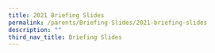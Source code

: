 ```yaml
---
title: 2021 Briefing Slides
permalink: /parents/Briefing-Slides/2021-briefing-slides
description: ""
third_nav_title: Briefing Slides
---
```


